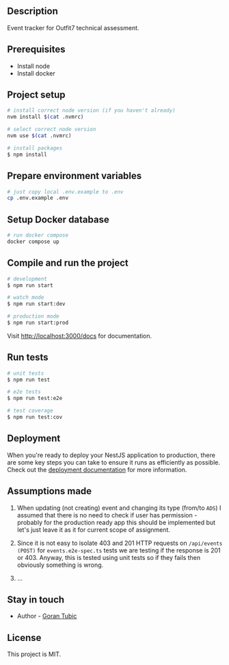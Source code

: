 ## Description

Event tracker for Outfit7 technical assessment.

## Prerequisites

- Install node
- Install docker

## Project setup

```bash
# install correct node version (if you haven't already)
nvm install $(cat .nvmrc)

# select correct node version
nvm use $(cat .nvmrc)

# install packages
$ npm install
```

## Prepare environment variables

```bash
# just copy local .env.example to .env
cp .env.example .env
```

## Setup Docker database

```bash
# run docker compose
docker compose up
```

## Compile and run the project

```bash
# development
$ npm run start

# watch mode
$ npm run start:dev

# production mode
$ npm run start:prod
```

Visit [http://localhost:3000/docs](http://localhost:3000/docs) for documentation.

## Run tests

```bash
# unit tests
$ npm run test

# e2e tests
$ npm run test:e2e

# test coverage
$ npm run test:cov
```

## Deployment

When you're ready to deploy your NestJS application to production, there are some key steps you can take to ensure it runs as efficiently as possible. Check out the [deployment documentation](https://docs.nestjs.com/deployment) for more information.

## Assumptions made

1. When updating (not creating) event and changing its type (from/to `ADS`) I assumed that there is no need to check if user has permission - probably for the production ready app this should be implemented but let's just leave it as it for current scope of assignment.

2. Since it is not easy to isolate 403 and 201 HTTP requests on `/api/events (POST)` for `events.e2e-spec.ts` tests we are testing if the response is 201 or 403. Anyway, this is tested using unit tests so if they fails then obviously something is wrong.

3. ...

## Stay in touch

- Author - [Goran Tubic](https://github.com/orangeGoran)

## License

This project is MIT.
